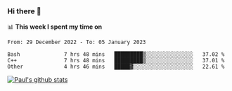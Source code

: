 ### Hi there 👋

📊 **This week I spent my time on**
<!--START_SECTION:waka-->

```text
From: 29 December 2022 - To: 05 January 2023

Bash              7 hrs 48 mins   █████████▒░░░░░░░░░░░░░░░   37.02 %
C++               7 hrs 48 mins   █████████▒░░░░░░░░░░░░░░░   37.01 %
Other             4 hrs 46 mins   █████▓░░░░░░░░░░░░░░░░░░░   22.61 %
```

<!--END_SECTION:waka-->


[![Paul's github stats](https://github-readme-stats.vercel.app/api?username=mickeyouyou&theme=dracula&show_icons=true)](https://github.com/anuraghazra/github-readme-stats)

